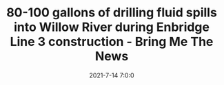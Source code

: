 ---
"title": "80-100 gallons of drilling fluid spills into Willow River during Enbridge Line 3 construction - Bring Me The News"
"date": "2021-7-14 7:0:0"
"feed_name": "GOOGLENEWS"
"feed_website": "https://news.google.com/search?q=drilling%2Bincident&hl=en-US&gl=US&ceid=US:en"
"feed_rss": "https://news.google.com/rss/search?q=drilling%2Bincident&hl=en-US&gl=US&ceid=US:en"
"link": "https://bringmethenews.com/minnesota-news/80-100-gallons-of-drilling-fluid-spills-into-willow-river-during-enbridge-line-3-construction"
"file": "_posts/-cecc395bbb3ee4ce5d80126d14af5862bedd89e4.md"
"accident": "0"
"drilling": "0"
---